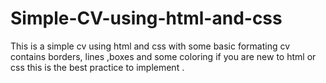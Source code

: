# Simple-CV-using-html-and-css
This is a simple cv using html and css with some basic formating 
cv contains borders, lines ,boxes and some coloring 
if you are new to html or css this is the best practice to implement .
